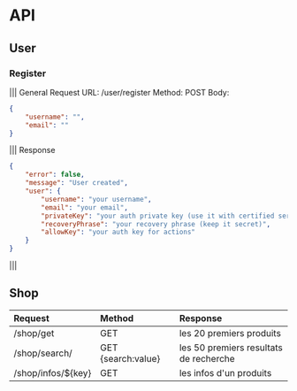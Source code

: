 # API



## User 

### Register

||| General Request
URL: /user/register
Method: POST
Body: 
```json
{
    "username": "",
    "email": ""
}
```
||| Response
```json
{
    "error": false,
    "message": "User created",
    "user": {
        "username": "your username",
        "email": "your email",
        "privateKey": "your auth private key (use it with certified services)",
        "recoveryPhrase": "your recovery phrase (keep it secret)",
        "allowKey": "your auth key for actions"
    }
}
```
|||


## Shop
| Request | Method | Response |
| :------ | :----- | :------- |
| /shop/get | GET | les 20 premiers produits |
| /shop/search/ | GET {search:value} | les 50 premiers resultats de recherche |
| /shop/infos/${key} | GET | les infos d'un produits